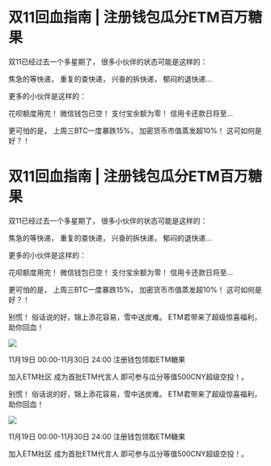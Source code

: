 # 双11回血指南 | 注册钱包瓜分ETM百万糖果

双11已经过去一个多星期了，
很多小伙伴的状态可能是这样的：

焦急的等快递，
重复的查快递，
兴奋的拆快递，
郁闷的退快递...

更多的小伙伴是这样的：

花呗额度用完！
微信钱包已空！
支付宝余额为零！
信用卡还款日将至...

更可怕的是，
上周三BTC一度暴跌15%，
加密货币市值蒸发超10%！
这可如何是好？！
# 双11回血指南 | 注册钱包瓜分ETM百万糖果

双11已经过去一个多星期了，
很多小伙伴的状态可能是这样的：

焦急的等快递，
重复的查快递，
兴奋的拆快递，
郁闷的退快递...

更多的小伙伴是这样的：

花呗额度用完！
微信钱包已空！
支付宝余额为零！
信用卡还款日将至...

更可怕的是，
上周三BTC一度暴跌15%，
加密货币市值蒸发超10%！
这可如何是好？！

别慌！
俗话说的好，锦上添花容易，雪中送炭难。
ETM君带来了超级惊喜福利，助你回血！

![](./md_image/news-pic4.jpg)

11月19日 00:00-11月30日 24:00
注册钱包领取ETM糖果

加入ETM社区 成为首批ETM代言人
即可参与瓜分等值500CNY超级空投！。





别慌！
俗话说的好，锦上添花容易，雪中送炭难。
ETM君带来了超级惊喜福利，助你回血！

![](./md_image/news-pic4.jpg)

11月19日 00:00-11月30日 24:00
注册钱包领取ETM糖果

加入ETM社区 成为首批ETM代言人
即可参与瓜分等值500CNY超级空投！。





